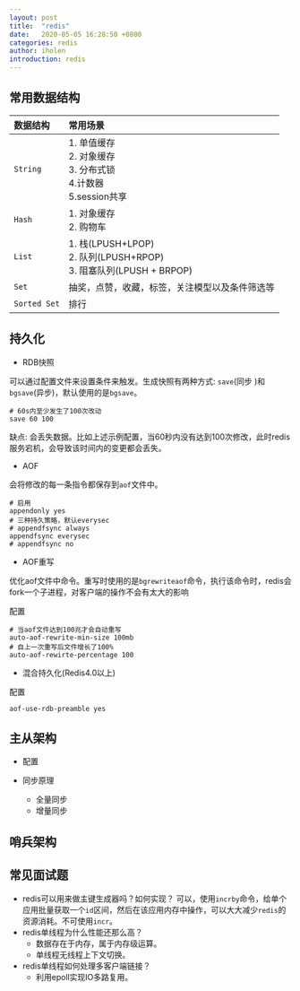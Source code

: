 ```yaml
---
layout: post
title:  "redis"
date:   2020-05-05 16:28:50 +0800
categories: redis
author: iholen
introduction: redis
---
```


## 常用数据结构

|数据结构|常用场景|
|:----|:----|
|`String`|1. 单值缓存<br>2. 对象缓存<br>3. 分布式锁<br>4.计数器<br>5.session共享|
|`Hash`|1. 对象缓存<br>2. 购物车|
|`List`|1. 栈(LPUSH+LPOP)<br>2. 队列(LPUSH+RPOP)<br> 3. 阻塞队列(LPUSH + BRPOP)|
|`Set`|抽奖，点赞，收藏，标签，关注模型以及条件筛选等|
|`Sorted Set`|排行|

## 持久化
* RDB快照

可以通过配置文件来设置条件来触发。生成快照有两种方式: `save`(同步 )和`bgsave`(异步)，默认使用的是`bgsave`。
```
# 60s内至少发生了100次改动
save 60 100
```

缺点: 会丢失数据。比如上述示例配置，当60秒内没有达到100次修改，此时redis服务宕机，会导致该时间内的变更都会丢失。

* AOF

会将修改的每一条指令都保存到`aof`文件中。

```
# 启用
appendonly yes
# 三种持久策略，默认everysec
# appendfsync always
appendfsync everysec
# appendfsync no
```

* AOF重写

优化aof文件中命令。重写时使用的是`bgrewriteaof`命令，执行该命令时，redis会fork一个子进程，对客户端的操作不会有太大的影响

配置
```
# 当aof文件达到100兆才会自动重写
auto-aof-rewrite-min-size 100mb
# 自上一次重写后文件增长了100%
auto-aof-rewirte-percentage 100
```

* 混合持久化(Redis4.0以上)

配置
```
aof-use-rdb-preamble yes
```

## 主从架构

* 配置

* 同步原理
  * 全量同步
  * 增量同步

## 哨兵架构

## 常见面试题
* redis可以用来做主键生成器吗？如何实现？
可以，使用`incrby`命令，给单个应用批量获取一个`id`区间，然后在该应用内存中操作，可以大大减少`redis`的资源消耗。不可使用`incr`。
* redis单线程为什么性能还那么高？
    * 数据存在于内存，属于内存级运算。
    * 单线程无线程上下文切换。
* redis单线程如何处理多客户端链接？
    * 利用epoll实现IO多路复用。
